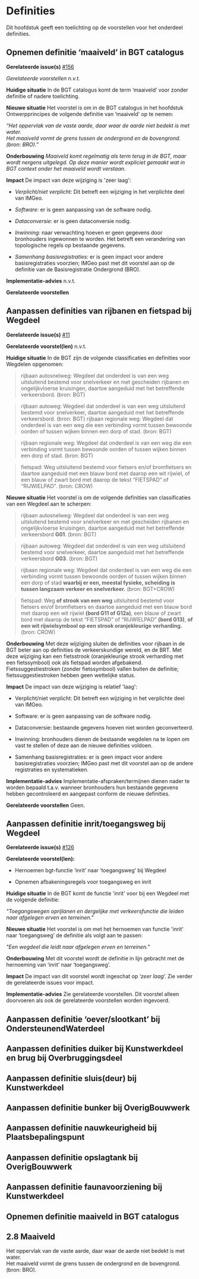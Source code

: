 Definities
==========

Dit hoofdstuk geeft een toelichting op de voorstellen voor het onderdeel
definities.

Opnemen definitie ‘maaiveld’ in BGT catalogus
---------------------------------------------

**Gerelateerde issue(s)**
[\#156](https://github.com/Geonovum/IMGeo2018/issues/156)  

*Gerelateerde voorstellen n.v.t.*

**Huidige situatie** In de BGT catalogus komt de term ‘maaiveld’ voor zonder
definitie of nadere toelichting.

**Nieuwe situatie** Het voorstel is om in de BGT catalogus in het hoofdstuk
Ontwerpprincipes de volgende definitie van ‘maaiveld’ op te nemen:

*“Het oppervlak van de vaste aarde, daar waar de aarde niet bedekt is met
water.*  
*Het maaiveld vormt de grens tussen de ondergrond en de bovengrond. (bron:
BRO).”*

**Onderbouwing** *Maaiveld komt regelmatig als term terug in de BGT, maar wordt
nergens uitgelegd. Op deze manier wordt expliciet gemaakt wat in BGT context
onder het maaiveld wordt verstaan.*

**Impact** De impact van deze wijziging is 'zeer laag':

-   *Verplicht/niet verplicht:* Dit betreft een wijziging in het verplichte deel
    van IMGeo.

-   *Software:* er is geen aanpassing van de software nodig.

-   *Dataconversie:* er is geen dataconversie nodig.

-   *Inwinning:* naar verwachting hoeven er geen gegevens door bronhouders
    ingewonnen te worden. Het betreft een verandering van topologische regels op
    bestaande gegevens.

-   *Samenhang basisregistraties:* er is geen impact voor andere
    basisregistraties voorzien; IMGeo past met dit voorstel aan op de definitie
    van de Basisregistratie Ondergrond (BRO).

**Implementatie-advies** n.v.t.

**Gerelateerde voorstellen**

Aanpassen definities van rijbanen en fietspad bij Wegdeel
---------------------------------------------------------

**Gerelateerde issue(s)**
[\#11](https://github.com/Geonovum/IMGeo2018/issues/11)  

**Gerelateerde voorstel(len)** n.v.t.

**Huidige situatie** In de BGT zijn de volgende classificaties en definities
voor Wegdelen opgenomen:

>   rijbaan autosnelweg: Wegdeel dat onderdeel is van een weg uitsluitend
>   bestemd voor snelverkeer en met gescheiden rijbanen en ongelijkvloerse
>   kruisingen, daartoe aangeduid met het betreffende verkeersbord. (bron: BGT)

>   rijbaan autoweg: Wegdeel dat onderdeel is van een weg uitsluitend bestemd
>   voor snelverkeer, daartoe aangeduid met het betreffende verkeersbord. (bron:
>   BGT) rijbaan regionale weg: Wegdeel dat onderdeel is van een weg die een
>   verbinding vormt tussen bewoonde oorden of tussen wijken binnen een dorp of
>   stad. (bron: BGT)

>   rijbaan regionale weg: Wegdeel dat onderdeel is van een weg die een
>   verbinding vormt tussen bewoonde oorden of tussen wijken binnen een dorp of
>   stad. (bron: BGT)

>   fietspad: Weg uitsluitend bestemd voor fietsers en/of bromfietsers en
>   daartoe aangeduid met een blauw bord met daarop een wit rijwiel, of een
>   blauw of zwart bord met daarop de tekst “FIETSPAD” of “RIJWIELPAD”. (bron:
>   CROW)

**Nieuwe situatie** Het voorstel is om de volgende definities van classificaties
van een Wegdeel aan te scherpen:

>   rijbaan autosnelweg: Wegdeel dat onderdeel is van een weg uitsluitend
>   bestemd voor snelverkeer en met gescheiden rijbanen en ongelijkvloerse
>   kruisingen, daartoe aangeduid met het betreffende verkeersbord **G01**.
>   (bron: BGT)

>   rijbaan autoweg: Wegdeel dat onderdeel is van een weg uitsluitend bestemd
>   voor snelverkeer, daartoe aangeduid met het betreffende verkeersbord
>   **G03**. (bron: BGT)

>   rijbaan regionale weg: Wegdeel dat onderdeel is van een weg die een
>   verbinding vormt tussen bewoonde oorden of tussen wijken binnen een dorp of
>   stad **waarbij er een, meestal fysieke, scheiding is tussen langzaam verkeer
>   en snelverkeer.** (bron: BGT+CROW)

>   fietspad: Weg **of strook van een weg** uitsluitend bestemd voor fietsers
>   en/of bromfietsers en daartoe aangeduid met een blauw bord met daarop een
>   wit rijwiel **(bord G11 of G12a)**, een blauw of zwart bord met daarop de
>   tekst “FIETSPAD” of “RIJWIELPAD” **(bord G13)**, **of een wit rijwielsymbool
>   op een strook oranjekleurige verharding.** (bron: CROW)

**Onderbouwing** Met deze wijziging sluiten de definities voor rijbaan in de BGT
beter aan op definities de verkeerskundige wereld, en de BRT. Met deze wijziging
kan een fietsstrook (oranjekleurige strook verharding met een fietssymbool) ook
als fietspad worden afgebakend. Fietssuggestiestroken (zonder fietssymbool)
vallen buiten de definitie; fietssuggestiestroken hebben geen wettelijke status.

**Impact** De impact van deze wijziging is relatief 'laag':

-   Verplicht/niet verplicht: Dit betreft een wijziging in het verplichte deel
    van IMGeo.

-   Software: er is geen aanpassing van de software nodig.

-   Dataconversie: bestaande gegevens hoeven niet worden geconverteerd.

-   Inwinning: bronhouders dienen de bestaande wegdelen na te lopen om vast te
    stellen of deze aan de nieuwe definities voldoen.

-   Samenhang basisregistraties: er is geen impact voor andere basisregistraties
    voorzien; IMGeo past met dit voorstel aan op de andere registraties en
    systematieken.

**Implementatie-advies** Implementatie-afspraken/termijnen dienen nader te
worden bepaald t.a.v. wanneer bronhouders hun bestaande gegevens hebben
gecontroleerd en aangepast conform de nieuwe definities.

**Gerelateerde voorstellen** Geen.

Aanpassen definitie inrit/toegangsweg bij Wegdeel
-------------------------------------------------

**Gerelateerde issue(s)**
[\#126](https://github.com/Geonovum/IMGeo2018/issues/126)

**Gerelateerde voorstel(len):**

-   Hernoemen bgt-functie ‘inrit’ naar ‘toegangsweg’ bij Wegdeel

-   Opnemen afbakeningsregels voor toegangsweg en inrit

**Huidige situatie** In de BGT komt de functie 'inrit' voor bij een Wegdeel met
de volgende definitie:  
  
*"Toegangswegen oprijlanen en dergelijke met verkeersfunctie die leiden naar
afgelegen erven en terreinen."*  
  
**Nieuwe situatie** Het voorstel is om met het hernoemen van functie 'inrit'
naar ‘toegangsweg’ de definitie als volgt aan te passen:

*"Een wegdeel die leidt naar afgelegen erven en terreinen."*  
  
**Onderbouwing** Met dit voorstel wordt de definitie in lijn gebracht met de
hernoeming van ‘inrit’ naar ‘toegangsweg’.

**Impact** De impact van dit voorstel wordt ingeschat op ‘*zeer laag*’. Zie
verder de gerelateerde issues voor impact.

**Implementatie-advies** Zie gerelateerde voorstellen. Dit voorstel alleen
doorvoeren als ook de gerelateerde voorstellen worden ingevoerd.

Aanpassen definitie ‘oever/slootkant’ bij OndersteunendWaterdeel
----------------------------------------------------------------

Aanpassen definities duiker bij Kunstwerkdeel en brug bij Overbruggingsdeel
---------------------------------------------------------------------------

Aanpassen definitie sluis(deur) bij Kunstwerkdeel
-------------------------------------------------

Aanpassen definitie bunker bij OverigBouwwerk
---------------------------------------------

Aanpassen definitie nauwkeurigheid bij Plaatsbepalingspunt
----------------------------------------------------------

Aanpassen definitie opslagtank bij OverigBouwwerk
-------------------------------------------------

Aanpassen definitie faunavoorziening bij Kunstwerkdeel
------------------------------------------------------

Opnemen definitie maaiveld in BGT catalogus
-------------------------------------------

2.8 Maaiveld
------------

Het oppervlak van de vaste aarde, daar waar de aarde niet bedekt is met water.  
Het maaiveld vormt de grens tussen de ondergrond en de bovengrond. (bron: BRO).
